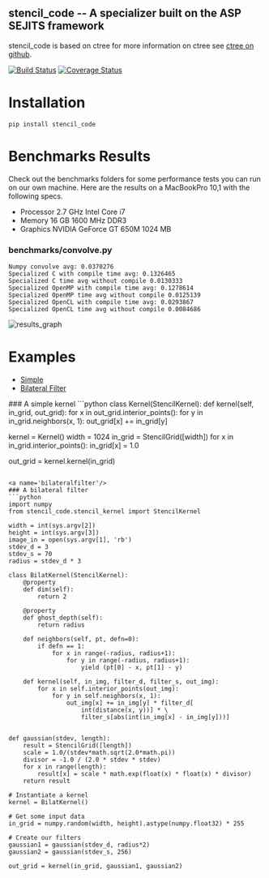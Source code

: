 stencil_code -- A specializer built on the ASP SEJITS framework
-------

stencil_code is based on ctree
for more information on ctree see [ctree on github](http://github.com/ucb-sejits/ctree>).

[![Build Status](https://travis-ci.org/ucb-sejits/stencil_code.svg?branch=master)](https://travis-ci.org/ucb-sejits/stencil_code)
[![Coverage Status](https://coveralls.io/repos/ucb-sejits/stencil_code/badge.png?branch=master)](https://coveralls.io/r/ucb-sejits/stencil_code?branch=master)

Installation
============

```
pip install stencil_code
```

Benchmarks Results
==================
Check out the benchmarks folders for some performance tests you can run 
on our own machine.  Here are the results on a MacBookPro 10,1 with the 
following specs.
* Processor  2.7 GHz Intel Core i7
* Memory  16 GB 1600 MHz DDR3
* Graphics  NVIDIA GeForce GT 650M 1024 MB

### benchmarks/convolve.py
```
Numpy convolve avg: 0.0370276
Specialized C with compile time avg: 0.1326465
Specialized C time avg without compile 0.0130333
Specialized OpenMP with compile time avg: 0.1278614
Specialized OpenMP time avg without compile 0.0125139
Specialized OpenCL with compile time avg: 0.0293867
Specialized OpenCL time avg without compile 0.0084686
```

![results_graph](https://raw.github.com/ucb-sejits/stencil_code/master/benchmarks/convolve_results.png)

Examples
=============
* [Simple](#simple)  
* [Bilateral Filter](#bilateralfilter)

<a name='simple'/>
### A simple kernel
```python
class Kernel(StencilKernel):
    def kernel(self, in_grid, out_grid):
        for x in out_grid.interior_points():
            for y in in_grid.neighbors(x, 1):
                out_grid[x] += in_grid[y]

kernel = Kernel()
width = 1024
in_grid = StencilGrid([width])
for x in in_grid.interior_points():
    in_grid[x] = 1.0

out_grid = kernel.kernel(in_grid)
```

<a name='bilateralfilter'/>
### A bilateral filter
```python
import numpy
from stencil_code.stencil_kernel import StencilKernel

width = int(sys.argv[2])
height = int(sys.argv[3])
image_in = open(sys.argv[1], 'rb')
stdev_d = 3
stdev_s = 70
radius = stdev_d * 3

class BilatKernel(StencilKernel):
    @property
    def dim(self):
        return 2

    @property
    def ghost_depth(self):
        return radius

    def neighbors(self, pt, defn=0):
        if defn == 1:
            for x in range(-radius, radius+1):
                for y in range(-radius, radius+1):
                    yield (pt[0] - x, pt[1] - y)

    def kernel(self, in_img, filter_d, filter_s, out_img):
        for x in self.interior_points(out_img):
            for y in self.neighbors(x, 1):
                out_img[x] += in_img[y] * filter_d[
                    int(distance(x, y))] * \
                    filter_s[abs(int(in_img[x] - in_img[y]))]


def gaussian(stdev, length):
    result = StencilGrid([length])
    scale = 1.0/(stdev*math.sqrt(2.0*math.pi))
    divisor = -1.0 / (2.0 * stdev * stdev)
    for x in range(length):
        result[x] = scale * math.exp(float(x) * float(x) * divisor)
    return result

# Instantiate a kernel
kernel = BilatKernel()

# Get some input data
in_grid = numpy.random(width, height).astype(numpy.float32) * 255

# Create our filters
gaussian1 = gaussian(stdev_d, radius*2)
gaussian2 = gaussian(stdev_s, 256)

out_grid = kernel(in_grid, gaussian1, gaussian2)
```
